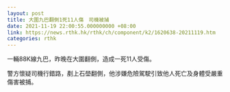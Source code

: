```yaml
---
layout: post
title: 大圍九巴翻側1死11人傷　司機被捕
date: 2021-11-19 22:00:55.000000000 +08:00
link: https://news.rthk.hk/rthk/ch/component/k2/1620638-20211119.htm
categories: rthk
---
```


一輛88K線九巴，昨晚在大圍翻側，造成一死11人受傷。

警方懷疑司機行錯路，剷上石壆翻側，他涉嫌危險駕駛引致他人死亡及身體受嚴重傷害被捕。
